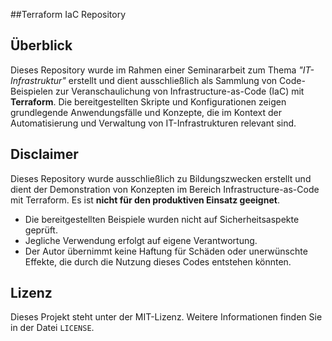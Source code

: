 ##Terraform IaC Repository

## **Überblick**

Dieses Repository wurde im Rahmen einer Seminararbeit zum Thema *"IT-Infrastruktur"* erstellt und dient ausschließlich als Sammlung von Code-Beispielen zur Veranschaulichung von Infrastructure-as-Code (IaC) mit **Terraform**. Die bereitgestellten Skripte und Konfigurationen zeigen grundlegende Anwendungsfälle und Konzepte, die im Kontext der Automatisierung und Verwaltung von IT-Infrastrukturen relevant sind.


## **Disclaimer**

Dieses Repository wurde ausschließlich zu Bildungszwecken erstellt und dient der Demonstration von Konzepten im Bereich Infrastructure-as-Code mit Terraform. Es ist **nicht für den produktiven Einsatz geeignet**.

- Die bereitgestellten Beispiele wurden nicht auf Sicherheitsaspekte geprüft.
- Jegliche Verwendung erfolgt auf eigene Verantwortung.
- Der Autor übernimmt keine Haftung für Schäden oder unerwünschte Effekte, die durch die Nutzung dieses Codes entstehen könnten.

## **Lizenz**

Dieses Projekt steht unter der MIT-Lizenz. Weitere Informationen finden Sie in der Datei `LICENSE`.
